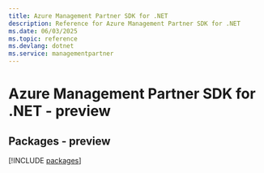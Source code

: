 ```yaml
---
title: Azure Management Partner SDK for .NET
description: Reference for Azure Management Partner SDK for .NET
ms.date: 06/03/2025
ms.topic: reference
ms.devlang: dotnet
ms.service: managementpartner
---
```

# Azure Management Partner SDK for .NET - preview
## Packages - preview
[!INCLUDE [packages](management-partner-index.md)]
